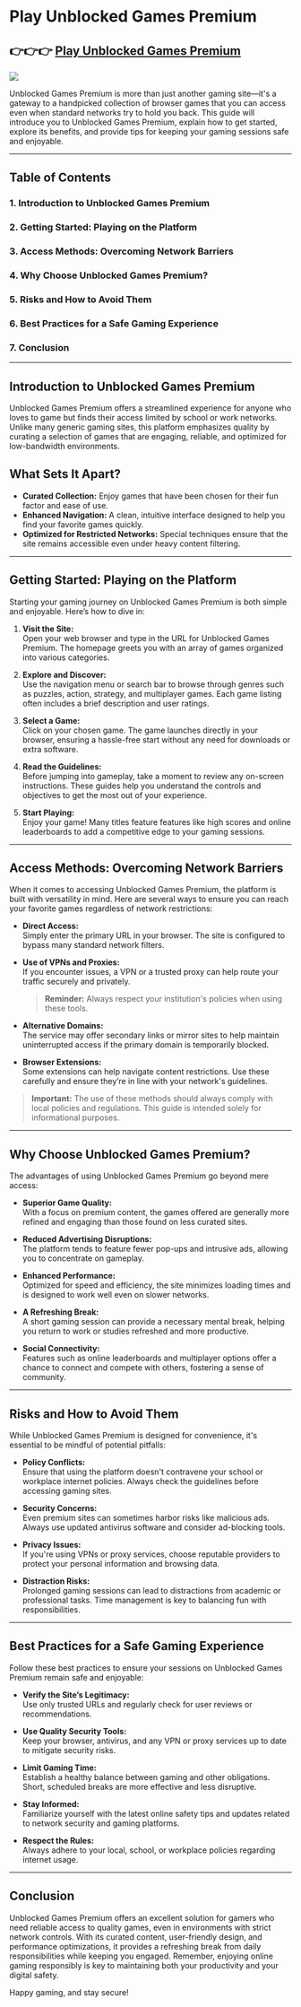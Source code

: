# Play Unblocked Games Premium

## 👉👉👉 <a href="https://unblocked-gaming.github.io/">Play Unblocked Games Premium</a>

<a href="https://unblocked-gaming.github.io/"><img src="https://unblocked-gaming.github.io/images/games.png"></a>

Unblocked Games Premium is more than just another gaming site—it's a gateway to a handpicked collection of browser games that you can access even when standard networks try to hold you back. This guide will introduce you to Unblocked Games Premium, explain how to get started, explore its benefits, and provide tips for keeping your gaming sessions safe and enjoyable.

---

## Table of Contents

### 1. Introduction to Unblocked Games Premium
### 2. Getting Started: Playing on the Platform
### 3. Access Methods: Overcoming Network Barriers
### 4. Why Choose Unblocked Games Premium?
### 5. Risks and How to Avoid Them
### 6. Best Practices for a Safe Gaming Experience
### 7. Conclusion

---

## Introduction to Unblocked Games Premium

Unblocked Games Premium offers a streamlined experience for anyone who loves to game but finds their access limited by school or work networks. Unlike many generic gaming sites, this platform emphasizes quality by curating a selection of games that are engaging, reliable, and optimized for low-bandwidth environments.

## What Sets It Apart?
- **Curated Collection:** Enjoy games that have been chosen for their fun factor and ease of use.
- **Enhanced Navigation:** A clean, intuitive interface designed to help you find your favorite games quickly.
- **Optimized for Restricted Networks:** Special techniques ensure that the site remains accessible even under heavy content filtering.

---

## Getting Started: Playing on the Platform

Starting your gaming journey on Unblocked Games Premium is both simple and enjoyable. Here’s how to dive in:

1. **Visit the Site:**  
   Open your web browser and type in the URL for Unblocked Games Premium. The homepage greets you with an array of games organized into various categories.

2. **Explore and Discover:**  
   Use the navigation menu or search bar to browse through genres such as puzzles, action, strategy, and multiplayer games. Each game listing often includes a brief description and user ratings.

3. **Select a Game:**  
   Click on your chosen game. The game launches directly in your browser, ensuring a hassle-free start without any need for downloads or extra software.

4. **Read the Guidelines:**  
   Before jumping into gameplay, take a moment to review any on-screen instructions. These guides help you understand the controls and objectives to get the most out of your experience.

5. **Start Playing:**  
   Enjoy your game! Many titles feature features like high scores and online leaderboards to add a competitive edge to your gaming sessions.

---

## Access Methods: Overcoming Network Barriers

When it comes to accessing Unblocked Games Premium, the platform is built with versatility in mind. Here are several ways to ensure you can reach your favorite games regardless of network restrictions:

- **Direct Access:**  
  Simply enter the primary URL in your browser. The site is configured to bypass many standard network filters.

- **Use of VPNs and Proxies:**  
  If you encounter issues, a VPN or a trusted proxy can help route your traffic securely and privately.  
  > **Reminder:** Always respect your institution's policies when using these tools.

- **Alternative Domains:**  
  The service may offer secondary links or mirror sites to help maintain uninterrupted access if the primary domain is temporarily blocked.

- **Browser Extensions:**  
  Some extensions can help navigate content restrictions. Use these carefully and ensure they’re in line with your network's guidelines.

> **Important:** The use of these methods should always comply with local policies and regulations. This guide is intended solely for informational purposes.

---

## Why Choose Unblocked Games Premium?

The advantages of using Unblocked Games Premium go beyond mere access:

- **Superior Game Quality:**  
  With a focus on premium content, the games offered are generally more refined and engaging than those found on less curated sites.

- **Reduced Advertising Disruptions:**  
  The platform tends to feature fewer pop-ups and intrusive ads, allowing you to concentrate on gameplay.

- **Enhanced Performance:**  
  Optimized for speed and efficiency, the site minimizes loading times and is designed to work well even on slower networks.

- **A Refreshing Break:**  
  A short gaming session can provide a necessary mental break, helping you return to work or studies refreshed and more productive.

- **Social Connectivity:**  
  Features such as online leaderboards and multiplayer options offer a chance to connect and compete with others, fostering a sense of community.

---

## Risks and How to Avoid Them

While Unblocked Games Premium is designed for convenience, it's essential to be mindful of potential pitfalls:

- **Policy Conflicts:**  
  Ensure that using the platform doesn't contravene your school or workplace internet policies. Always check the guidelines before accessing gaming sites.

- **Security Concerns:**  
  Even premium sites can sometimes harbor risks like malicious ads. Always use updated antivirus software and consider ad-blocking tools.

- **Privacy Issues:**  
  If you're using VPNs or proxy services, choose reputable providers to protect your personal information and browsing data.

- **Distraction Risks:**  
  Prolonged gaming sessions can lead to distractions from academic or professional tasks. Time management is key to balancing fun with responsibilities.

---

## Best Practices for a Safe Gaming Experience

Follow these best practices to ensure your sessions on Unblocked Games Premium remain safe and enjoyable:

- **Verify the Site’s Legitimacy:**  
  Use only trusted URLs and regularly check for user reviews or recommendations.

- **Use Quality Security Tools:**  
  Keep your browser, antivirus, and any VPN or proxy services up to date to mitigate security risks.

- **Limit Gaming Time:**  
  Establish a healthy balance between gaming and other obligations. Short, scheduled breaks are more effective and less disruptive.

- **Stay Informed:**  
  Familiarize yourself with the latest online safety tips and updates related to network security and gaming platforms.

- **Respect the Rules:**  
  Always adhere to your local, school, or workplace policies regarding internet usage.

---

## Conclusion

Unblocked Games Premium offers an excellent solution for gamers who need reliable access to quality games, even in environments with strict network controls. With its curated content, user-friendly design, and performance optimizations, it provides a refreshing break from daily responsibilities while keeping you engaged. Remember, enjoying online gaming responsibly is key to maintaining both your productivity and your digital safety.

Happy gaming, and stay secure!
